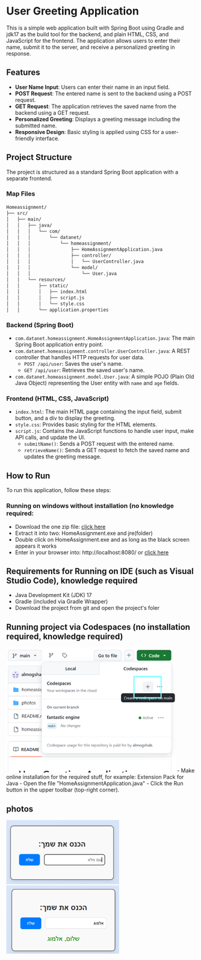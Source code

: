 # User Greeting Application

This is a simple web application built with Spring Boot using Gradle and jdk17 as the build tool for the backend, and plain HTML, CSS, and JavaScript for the frontend. The application allows users to enter their name, submit it to the server, and receive a personalized greeting in response.


## Features

* **User Name Input**: Users can enter their name in an input field.
* **POST Request**: The entered name is sent to the backend using a POST request.
* **GET Request**: The application retrieves the saved name from the backend using a GET request.
* **Personalized Greeting**: Displays a greeting message including the submitted name.
* **Responsive Design**: Basic styling is applied using CSS for a user-friendly interface.

## Project Structure

The project is structured as a standard Spring Boot application with a separate frontend.

### Map Files

```
Homeassignment/
├── src/
│   ├── main/
│   │   ├── java/
│   │   │   └── com/
│   │   │       └── datanet/
│   │   │           └── homeassignment/
│   │   │               ├── HomeAssignmentApplication.java
│   │   │               ├── controller/
│   │   │               │   └── UserController.java
│   │   │               └── model/
│   │   │                   └── User.java
│   │   └── resources/
│   │       ├── static/
│   │       │   ├── index.html
│   │       │   ├── script.js
│   │       │   └── style.css
│   │       └── application.properties
```

### Backend (Spring Boot)

* `com.datanet.homeassignment.HomeAssignmentApplication.java`: The main Spring Boot application entry point.
* `com.datanet.homeassignment.controller.UserController.java`: A REST controller that handles HTTP requests for user data.
    * `POST /api/user`: Saves the user's name.
    * `GET /api/user`: Retrieves the saved user's name.
* `com.datanet.homeassignment.model.User.java`: A simple POJO (Plain Old Java Object) representing the User entity with `name` and `age` fields.

### Frontend (HTML, CSS, JavaScript)

* `index.html`: The main HTML page containing the input field, submit button, and a div to display the greeting.
* `style.css`: Provides basic styling for the HTML elements.
* `script.js`: Contains the JavaScript functions to handle user input, make API calls, and update the UI.
    * `submitName()`: Sends a POST request with the entered name.
    * `retrieveName()`: Sends a GET request to fetch the saved name and updates the greeting message.

## How to Run

To run this application, follow these steps:

### Running on windows without installation (no knowledge required:

- Download the one zip file: [click here](https://drive.google.com/file/d/1wefQ6dJYHFj8tizDEdEjx0khQVRMp4dZ/view?usp=sharing)
- Extract it into two: HomeAssignment.exe  and jre(folder)
- Double click on HomeAssignment.exe and as long as the black screen appears it works
- Enter in your browser into: http://localhost:8080/ or [click here](http://localhost:8080/)


## Requirements for Running on IDE (such as Visual Studio Code), knowledge required

- Java Development Kit (JDK) 17
- Gradle (included via Gradle Wrapper)
- Download the project from git and open the project's foler

## Running project via Codespaces (no installation required, knowledge required)

<img src="https://raw.githubusercontent.com/almogshab/homeassignment/refs/heads/main/photos/screen_shoot3.PNG" alt="תיאור ALT" width="450" />
- Make online installation for the required stuff, for example: Extension Pack for Java
- Open the file "HomeAssignmentApplication.java"
- Click the Run button in the upper toolbar (top-right corner).



## photos

<img src="https://raw.githubusercontent.com/almogshab/homeassignment/refs/heads/main/photos/screen_shoot1.PNG" alt="תיאור ALT" width="300" />


<img src="https://raw.githubusercontent.com/almogshab/homeassignment/refs/heads/main/photos/screen_shoot2.PNG" alt="תיאור ALT" width="300" />




